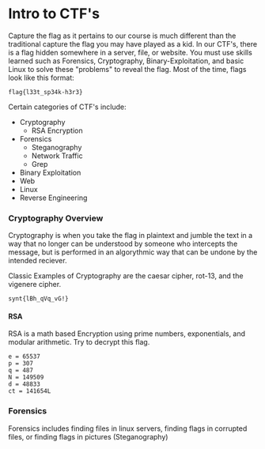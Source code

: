 # Intro to CTF's
Capture the flag as it pertains to our course is much different than the traditional capture the flag you may have played as a kid. In our CTF's, there is a flag hidden somewhere in a server, file, or website. You must use skills learned such as Forensics, Cryptography, Binary-Exploitation, and basic Linux to solve these "problems" to reveal the flag.
Most of the time, flags look like this format:
```
flag{l33t_sp34k-h3r3}
```
Certain categories of CTF's include:
- Cryptography
  - RSA Encryption
- Forensics
  - Steganography
  - Network Traffic
  - Grep
- Binary Exploitation
- Web
- Linux
- Reverse Engineering

### Cryptography Overview
Cryptography is when you take the flag in plaintext and jumble the text in a way that no longer can be understood by someone who intercepts the message, but is performed in an algorythmic way that can be undone by the intended reciever.

Classic Examples of Cryptography are the caesar cipher, rot-13, and the vigenere cipher.
```
synt{lBh_qVq_vG!}
```

#### RSA
RSA is a math based Encryption using prime numbers, exponentials, and modular arithmetic.
Try to decrypt this flag. 

```
e = 65537
p = 307
q = 487
N = 149509
d = 48833
ct = 141654L
```

### Forensics
Forensics includes finding files in linux servers, finding flags in corrupted files, or finding flags in pictures (Steganography)




